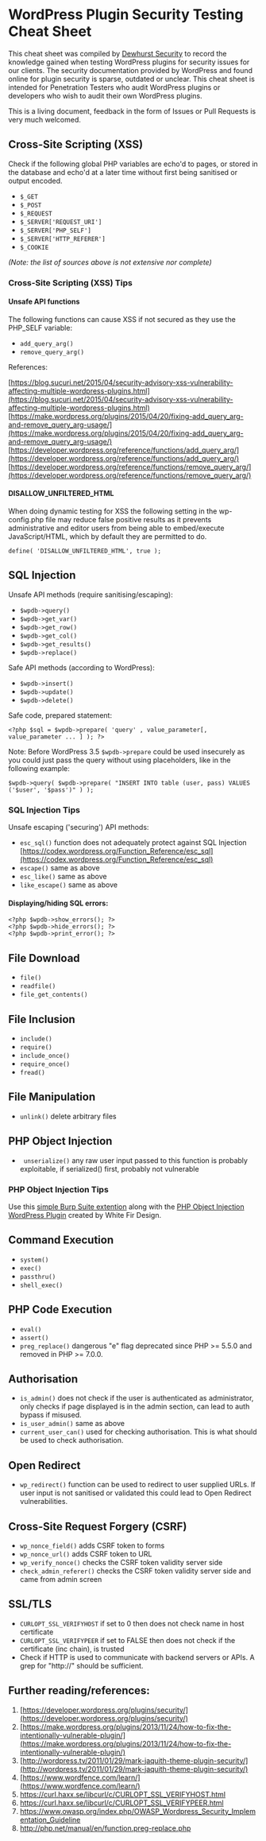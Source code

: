 # WordPress Plugin Security Testing Cheat Sheet

This cheat sheet was compiled by [Dewhurst Security](https://dewhurstsecurity.com "Dewhurst Security") to record the knowledge gained when testing WordPress plugins for security issues for our clients. The security documentation provided by WordPress and found online for plugin security is sparse, outdated or unclear. This cheat sheet is intended for Penetration Testers who audit WordPress plugins or developers who wish to audit their own WordPress plugins.

This is a living document, feedback in the form of Issues or Pull Requests is very much welcomed.

## Cross-Site Scripting (XSS)

Check if the following global PHP variables are echo'd to pages, or stored in the database and echo'd at a later time without first being sanitised or output encoded.

- ```$_GET```
- ```$_POST```
- ```$_REQUEST```
- ```$_SERVER['REQUEST_URI']```
- ```$_SERVER['PHP_SELF']```
- ```$_SERVER['HTTP_REFERER']```
- ```$_COOKIE```

_(Note: the list of sources above is not extensive nor complete)_

### Cross-Site Scripting (XSS) Tips

#### Unsafe API functions

The following functions can cause XSS if not secured as they use the PHP_SELF variable:

- ```add_query_arg()```
- ```remove_query_arg()```

References:

[https://blog.sucuri.net/2015/04/security-advisory-xss-vulnerability-affecting-multiple-wordpress-plugins.html](https://blog.sucuri.net/2015/04/security-advisory-xss-vulnerability-affecting-multiple-wordpress-plugins.html)
[https://make.wordpress.org/plugins/2015/04/20/fixing-add_query_arg-and-remove_query_arg-usage/](https://make.wordpress.org/plugins/2015/04/20/fixing-add_query_arg-and-remove_query_arg-usage/)
[https://developer.wordpress.org/reference/functions/add_query_arg/](https://developer.wordpress.org/reference/functions/add_query_arg/)
[https://developer.wordpress.org/reference/functions/remove_query_arg/](https://developer.wordpress.org/reference/functions/remove_query_arg/)

#### DISALLOW_UNFILTERED_HTML

When doing dynamic testing for XSS the following setting in the wp-config.php file may reduce false positive results as it prevents administrative and editor users from being able to embed/execute JavaScript/HTML, which by default they are permitted to do.

```
define( 'DISALLOW_UNFILTERED_HTML', true );
``` 

## SQL Injection

Unsafe API methods (require sanitising/escaping):

- ```$wpdb->query()```
- ```$wpdb->get_var()```
- ```$wpdb->get_row()```
- ```$wpdb->get_col()```
- ```$wpdb->get_results()```
- ```$wpdb->replace()```

Safe API methods (according to WordPress):

- ```$wpdb->insert()```
- ```$wpdb->update()```
- ```$wpdb->delete()```

Safe code, prepared statement:

``` <?php $sql = $wpdb->prepare( 'query' , value_parameter[, value_parameter ... ] ); ?> ```

Note: Before WordPress 3.5 ```$wpdb->prepare``` could be used insecurely as you could just pass the query without using placeholders, like in the following example:

```$wpdb->query( $wpdb->prepare( "INSERT INTO table (user, pass) VALUES ('$user', '$pass')" ) );```

### SQL Injection Tips

Unsafe escaping ('securing') API methods:

- ```esc_sql()``` function does not adequately protect against SQL Injection [https://codex.wordpress.org/Function_Reference/esc_sql](https://codex.wordpress.org/Function_Reference/esc_sql)
- ```escape()``` same as above
- ```esc_like()``` same as above
- ```like_escape()``` same as above

#### Displaying/hiding SQL errors:

```
<?php $wpdb->show_errors(); ?> 
<?php $wpdb->hide_errors(); ?> 
<?php $wpdb->print_error(); ?>
```

## File Download

- ```file()```
- ```readfile()```
- ```file_get_contents()```

## File Inclusion

- ```include()```
- ```require()```
- ```include_once()```
- ```require_once()```
- ```fread()```

## File Manipulation

- ```unlink()``` delete arbitrary files

## PHP Object Injection

- ``` unserialize()``` any raw user input passed to this function is probably exploitable, if serialized() first, probably not vulnerable

### PHP Object Injection Tips

Use this [simple Burp Suite extention](https://gist.github.com/ethicalhack3r/7c2618e5fffd564e2734e281c86a2c9b) along with the [PHP Object Injection WordPress Plugin](https://www.pluginvulnerabilities.com/2017/07/24/wordpress-plugin-for-use-in-testing-for-php-object-injection/) created by White Fir Design.

## Command Execution

- ```system()```
- ```exec()```
- ```passthru()```
- ```shell_exec()```

## PHP Code Execution

- ```eval()```
- ```assert()```
- ```preg_replace()``` dangerous "e" flag deprecated since PHP >= 5.5.0 and removed in PHP >= 7.0.0.

## Authorisation

- ```is_admin()``` does not check if the user is authenticated as administrator, only checks if page displayed is in the admin section, can lead to auth bypass if misused.
- ```is_user_admin()``` same as above
- ```current_user_can()``` used for checking authorisation. This is what should be used to check authorisation.

## Open Redirect

- ```wp_redirect()``` function can be used to redirect to user supplied URLs. If user input is not sanitised or validated this could lead to Open Redirect vulnerabilities.

## Cross-Site Request Forgery (CSRF)

- ```wp_nonce_field()``` adds CSRF token to forms
- ```wp_nonce_url()``` adds CSRF token to URL
- ```wp_verify_nonce()``` checks the CSRF token validity server side
- ```check_admin_referer()``` checks the CSRF token validity server side and came from admin screen

## SSL/TLS

- ```CURLOPT_SSL_VERIFYHOST``` if set to 0 then does not check name in host certificate
- ```CURLOPT_SSL_VERIFYPEER``` if set to FALSE then does not check if the certificate (inc chain), is trusted
- Check if HTTP is used to communicate with backend servers or APIs. A grep for "http://" should be sufficient.

## Further reading/references:

1. [https://developer.wordpress.org/plugins/security/](https://developer.wordpress.org/plugins/security/)
2. [https://make.wordpress.org/plugins/2013/11/24/how-to-fix-the-intentionally-vulnerable-plugin/](https://make.wordpress.org/plugins/2013/11/24/how-to-fix-the-intentionally-vulnerable-plugin/)
3. [http://wordpress.tv/2011/01/29/mark-jaquith-theme-plugin-security/](http://wordpress.tv/2011/01/29/mark-jaquith-theme-plugin-security/)
4. [https://www.wordfence.com/learn/](https://www.wordfence.com/learn/)
5. https://curl.haxx.se/libcurl/c/CURLOPT_SSL_VERIFYHOST.html
6. https://curl.haxx.se/libcurl/c/CURLOPT_SSL_VERIFYPEER.html
7. https://www.owasp.org/index.php/OWASP_Wordpress_Security_Implementation_Guideline
8. http://php.net/manual/en/function.preg-replace.php

